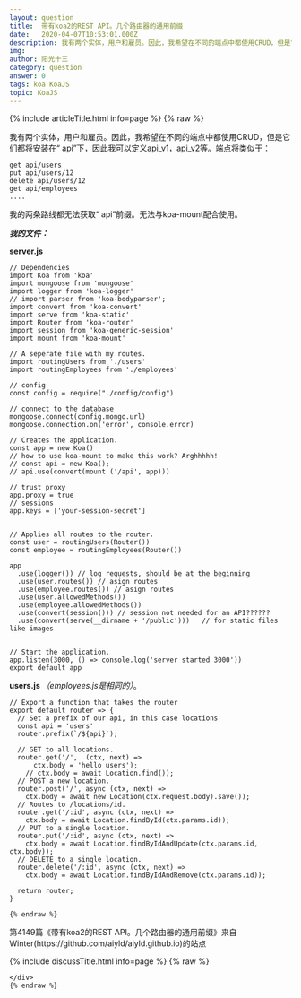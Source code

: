 ```yaml
---
layout: question
title:  带有koa2的REST API。几个路由器的通用前缀
date:   2020-04-07T10:53:01.000Z
description: 我有两个实体，用户和雇员。因此，我希望在不同的端点中都使用CRUD，但是它们都将安装在“ api”下，因此我可以定义api_v1，api_v2等。端点将类...
img: 
author: 阳光十三
category: question
answer: 0
tags: koa KoaJS
topic: KoaJS
---
```

<div class="article-root">
  <div class="article">
    {% include articleTitle.html info=page %}
    {% raw %}
    <div class="article-content"><p><font style="vertical-align: inherit;"><font style="vertical-align: inherit;">我有两个实体，用户和雇员。</font><font style="vertical-align: inherit;">因此，我希望在不同的端点中都使用CRUD，但是它们都将安装在“ api”下，因此我可以定义api_v1，api_v2等。</font><font style="vertical-align: inherit;">端点将类似于：</font></font></p>

<pre><code>get api/users<font></font>
put api/users/12<font></font>
delete api/users/12<font></font>
get api/employees<font></font>
....<font></font>
</code></pre>

<p><font style="vertical-align: inherit;"><font style="vertical-align: inherit;">我的两条路线都无法获取“ api”前缀。</font><font style="vertical-align: inherit;">无法与koa-mount配合使用。</font></font></p>

<p><strong><em><font style="vertical-align: inherit;"><font style="vertical-align: inherit;">我的文件：</font></font></em></strong></p>

<p><strong><font style="vertical-align: inherit;"><font style="vertical-align: inherit;">server.js</font></font></strong></p>

<pre><code>// Dependencies<font></font>
import Koa from 'koa'<font></font>
import mongoose from 'mongoose'<font></font>
import logger from 'koa-logger'<font></font>
// import parser from 'koa-bodyparser';<font></font>
import convert from 'koa-convert'<font></font>
import serve from 'koa-static'<font></font>
import Router from 'koa-router'<font></font>
import session from 'koa-generic-session'<font></font>
import mount from 'koa-mount'<font></font>
<font></font>
// A seperate file with my routes.<font></font>
import routingUsers from './users'<font></font>
import routingEmployees from './employees'<font></font>
<font></font>
// config<font></font>
const config = require("./config/config")<font></font>
<font></font>
// connect to the database<font></font>
mongoose.connect(config.mongo.url)<font></font>
mongoose.connection.on('error', console.error)<font></font>
<font></font>
// Creates the application.<font></font>
const app = new Koa()<font></font>
// how to use koa-mount to make this work? Arghhhhh!<font></font>
// const api = new Koa();<font></font>
// api.use(convert(mount ('/api', app)))<font></font>
<font></font>
// trust proxy<font></font>
app.proxy = true<font></font>
// sessions<font></font>
app.keys = ['your-session-secret']<font></font>
<font></font>
<font></font>
// Applies all routes to the router.<font></font>
const user = routingUsers(Router())<font></font>
const employee = routingEmployees(Router())<font></font>
<font></font>
app<font></font>
  .use(logger()) // log requests, should be at the beginning<font></font>
  .use(user.routes()) // asign routes<font></font>
  .use(employee.routes()) // asign routes<font></font>
  .use(user.allowedMethods())<font></font>
  .use(employee.allowedMethods())<font></font>
  .use(convert(session())) // session not needed for an API??????<font></font>
  .use(convert(serve(__dirname + '/public')))   // for static files like images<font></font>
<font></font>
<font></font>
// Start the application.<font></font>
app.listen(3000, () =&gt; console.log('server started 3000'))<font></font>
export default app<font></font>
</code></pre>

<p><strong><font style="vertical-align: inherit;"><font style="vertical-align: inherit;">users.js </font></font></strong> <em><font style="vertical-align: inherit;"><font style="vertical-align: inherit;">（employees.js是相同的）</font></font></em><font style="vertical-align: inherit;"><font style="vertical-align: inherit;">。</font></font></p>

<pre><code>// Export a function that takes the router<font></font>
export default router =&gt; {<font></font>
  // Set a prefix of our api, in this case locations<font></font>
  const api = 'users'<font></font>
  router.prefix(`/${api}`);<font></font>
<font></font>
  // GET to all locations.<font></font>
  router.get('/',  (ctx, next) =&gt;<font></font>
      ctx.body = 'hello users');<font></font>
    // ctx.body = await Location.find());<font></font>
  // POST a new location.<font></font>
  router.post('/', async (ctx, next) =&gt;<font></font>
    ctx.body = await new Location(ctx.request.body).save());<font></font>
  // Routes to /locations/id.<font></font>
  router.get('/:id', async (ctx, next) =&gt;<font></font>
    ctx.body = await Location.findById(ctx.params.id));<font></font>
  // PUT to a single location.<font></font>
  router.put('/:id', async (ctx, next) =&gt;<font></font>
    ctx.body = await Location.findByIdAndUpdate(ctx.params.id, ctx.body));<font></font>
  // DELETE to a single location.<font></font>
  router.delete('/:id', async (ctx, next) =&gt;<font></font>
    ctx.body = await Location.findByIdAndRemove(ctx.params.id));<font></font>
<font></font>
  return router;<font></font>
}<font></font>
</code></pre></div>
    {% endraw %}
  </div>
  <p class="winter_mark">第4149篇《带有koa2的REST API。几个路由器的通用前缀》来自Winter(https://github.com/aiyld/aiyld.github.io)的站点</p>
  <div class="discuss-wrapper">
    {% include discussTitle.html info=page %}
    {% raw %}
    <div class="discuss-list">
    
    </div>
    {% endraw %}
  </div>
<div>
